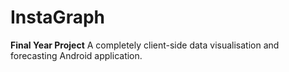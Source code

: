 # InstaGraph
**Final Year Project** A completely client-side data visualisation and forecasting Android application.
